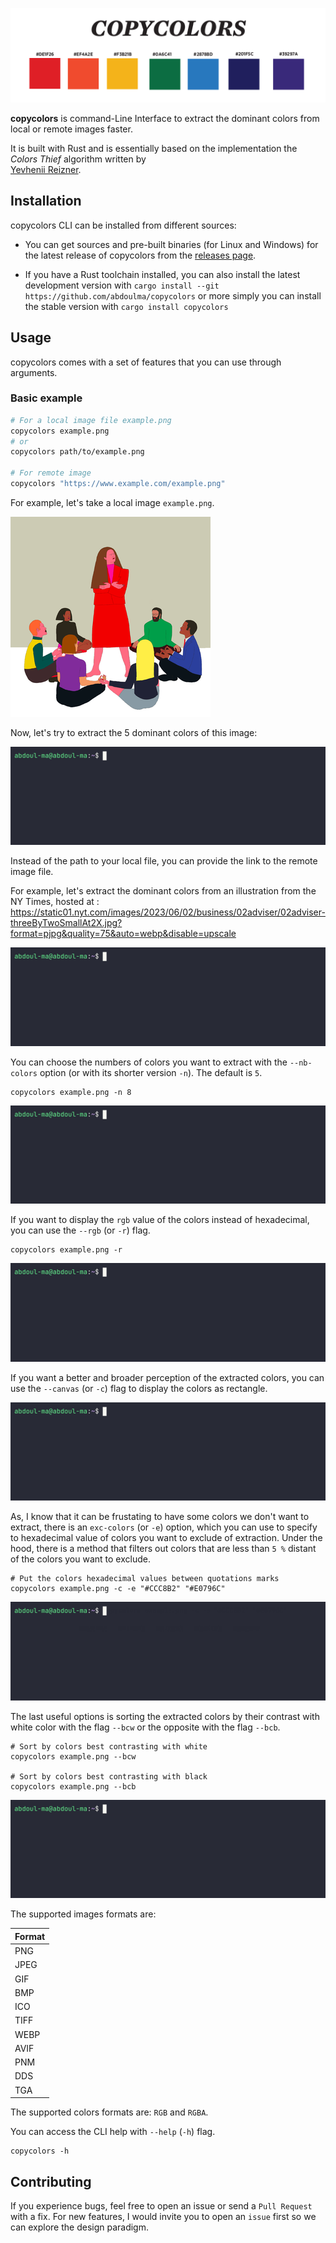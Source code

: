 ![](images/logo.png)

**copycolors** is command-Line Interface to extract the dominant colors from local or remote images faster.

It is built with Rust and is essentially based on the implementation the _Colors Thief_ algorithm written by  
[Yevhenii Reizner](https://github.com/RazrFalcon/color-thief-rs).

## Installation

copycolors CLI can be installed from different sources:

- You can get sources and pre-built binaries (for Linux and Windows) for the latest release of copycolors from the [releases page](https://www.github.com/abdoulma/copycolors/releases).

- If you have a Rust toolchain installed, you can also install the latest development version with `cargo install --git https://github.com/abdoulma/copycolors` or more simply you can install the stable version with `cargo install copycolors`

## Usage

copycolors comes with a set of features that you can use through arguments.

### Basic example

```bash
# For a local image file example.png
copycolors example.png
# or
copycolors path/to/example.png

# For remote image
copycolors "https://www.example.com/example.png"
```

For example,  let's take a local image `example.png`.

![](images/example.png)

Now, let's try to extract the 5 dominant colors of this  image: 

![](images/cast/ex1.gif)

Instead of the path to your local file, you can provide the link to the remote image file. 

For example, let's extract the dominant colors  from an illustration from the NY Times, hosted at : <https://static01.nyt.com/images/2023/06/02/business/02adviser/02adviser-threeByTwoSmallAt2X.jpg?format=pjpg&quality=75&auto=webp&disable=upscale>

![](images/cast/ex2.gif)

You can choose the numbers of colors you want to extract with the `--nb-colors` option (or with its shorter version `-n`). The default is `5`.

```
copycolors example.png -n 8
```

![](images/cast/ex3.gif)

If you want to display the `rgb` value of the colors instead of hexadecimal, you can use the `--rgb` (or `-r`) flag.

```
copycolors example.png -r
```
![](images/cast/ex4.gif)

If you want a better and broader perception of the extracted colors, you can use the `--canvas` (or `-c`) flag to display the colors as rectangle.

![](images/cast/ex5.gif)

As, I know that it can be frustating to have some colors we don't want to extract, there is an `exc-colors` (or `-e`) option, which you can use to specify to hexadecimal value of colors you want to exclude of extraction. Under the hood, there is a method that filters out colors that are less than `5 %` distant of the colors you want to exclude.

```
# Put the colors hexadecimal values between quotations marks
copycolors example.png -c -e "#CCC8B2" "#E0796C"
```

![](images/cast/ex6.gif)
 

The last useful options is sorting the extracted colors by their contrast with white color with the flag `--bcw` or the opposite with the flag `--bcb`.

```
# Sort by colors best contrasting with white
copycolors example.png --bcw

# Sort by colors best contrasting with black
copycolors example.png --bcb
```

![](images/cast/ex7.gif)


The supported images formats are:

| Format |
| :----- |
| PNG    |
| JPEG   |
| GIF    |
| BMP    |
| ICO    |
| TIFF   |
| WEBP   |
| AVIF   |
| PNM    |
| DDS    |
| TGA    |

The supported colors formats are: `RGB` and `RGBA`.

You can access the CLI help with `--help` (`-h`) flag.

```
copycolors -h
```

## Contributing

If you experience bugs, feel free to open an issue or send a `Pull Request` with a fix. For new features, I would invite you to open an `issue` first so we can explore the design paradigm.
